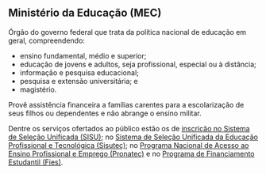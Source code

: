 Ministério da Educação (MEC)
---

Órgão do governo federal que trata da política nacional de educação em geral, compreendendo:

* ensino fundamental, médio e superior;
* educação de jovens e adultos, seja profissional, especial ou à distância;
* informação e pesquisa educacional;
* pesquisa e extensão universitária; e
* magistério.

Provê assistência financeira a famílias carentes para a escolarização de seus filhos ou dependentes e não abrange o ensino militar.

Dentre os serviços ofertados ao público estão os de [inscrição no Sistema de Seleção Unificada (SISU)](/servico/sisu-sistema-de-selecao-unificada); no [Sistema de Seleção Unificada da Educação Profissional e Tecnológica (Sisutec)](/servico/sisutec-sistema-de-selecao-unificada-da-educacao-profissional-e-tecnologica); no [Programa Nacional de Acesso ao Ensino Profissional e Emprego (Pronatec)](/servico/pronatec-programa-nacional-de-acesso-ao-ensino-profissional-e-emprego) e no [Programa de Financiamento Estudantil (Fies)](/servico/fies-programa-de-financiamento-estudantil).
